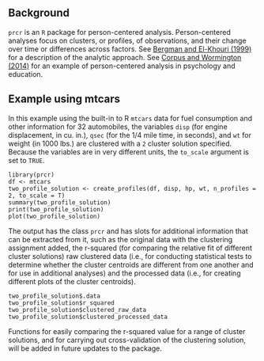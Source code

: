 
## Background

`prcr` is an `R` package for person-centered analysis. Person-centered analyses focus on clusters, or profiles, of observations, and their change over time or differences across factors. See [Bergman and El-Khouri (1999)](http://onlinelibrary.wiley.com/doi/10.1002/(SICI)1521-4036(199910)41:6%3C753::AID-BIMJ753%3E3.0.CO;2-K/abstract) for a description of the analytic approach. See [Corpus and Wormington (2014)](http://www.tandfonline.com/doi/abs/10.1080/00220973.2013.876225) for an example of person-centered analysis in psychology and education.

## Example using mtcars

In this example using the built-in to R `mtcars` data for fuel consumption and other information for 32 automobiles, the variables `disp` (for engine displacement, in cu. in.), `qsec` (for the 1/4 mile time, in seconds), and `wt` for weight (in 1000 lbs.) are clustered with a `2` cluster solution specified. Because the variables are in very different units, the `to_scale` argument is set to `TRUE`.

    library(prcr)
    df <- mtcars
    two_profile_solution <- create_profiles(df, disp, hp, wt, n_profiles = 2, to_scale = T)
    summary(two_profile_solution)
    print(two_profile_solution)
    plot(two_profile_solution)

The output has the class `prcr` and has slots for additional information that can be extracted from it, such as the original data with the clustering assignment added, the r-squared (for comparing the relative fit of different cluster solutions) raw clustered data (i.e., for conducting statistical tests to determine whether the cluster centroids are different from one another and for use in additional analyses) and the processed data (i.e., for creating different plots of the cluster centroids).

    two_profile_solution$.data
    two_profile_solution$r_squared
    two_profile_solution$clustered_raw_data
    two_profile_solution$clustered_processed_data

Functions for easily comparing the r-squared value for a range of cluster solutions, and for carrying out cross-validation of the clustering solution, will be added in future updates to the package. 
